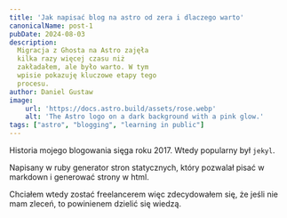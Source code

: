 ```yaml
---
title: 'Jak napisać blog na astro od zera i dlaczego warto'
canonicalName: post-1
pubDate: 2024-08-03
description: 
  Migracja z Ghosta na Astro zajęła
  kilka razy więcej czasu niż
  zakładałem, ale było warto. W tym
  wpisie pokazuję kluczowe etapy tego
  procesu.
author: Daniel Gustaw
image:
    url: 'https://docs.astro.build/assets/rose.webp'
    alt: 'The Astro logo on a dark background with a pink glow.'
tags: ["astro", "blogging", "learning in public"]
---
```


Historia mojego blogowania sięga roku 2017. Wtedy popularny był `jekyl`.

Napisany w ruby generator stron statycznych, który pozwalał pisać w markdown i generować strony w html. 

Chciałem wtedy zostać freelancerem więc zdecydowałem się, że jeśli nie mam zleceń, to powinienem dzielić się wiedzą.